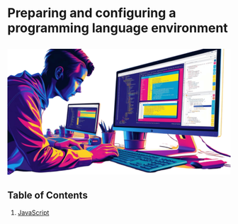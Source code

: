 # Preparing and configuring a programming language environment

## ![Preparing and configuring a programming language environment](/Assets/images/Preparing-and-configuring-a-programming-language-environment.png)

## Table of Contents

1. [JavaScript](/Programming-environment/javascript/javascript-environment.md#configuring-the-javascript-setup-environment)
